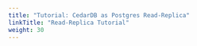 ```yaml
---
title: "Tutorial: CedarDB as Postgres Read-Replica"
linkTitle: "Read-Replica Tutorial"
weight: 30
---
```

